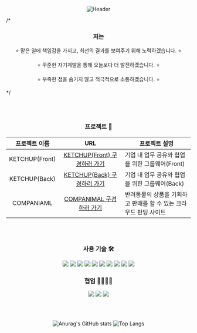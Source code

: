 <p align="center">
  <img src="https://capsule-render.vercel.app/api?type=waving&color=3cb371&height=250&section=header&text=Daeun's%20GitHub&fontSize=70" alt="Header">
</p>

/*
<div align="center">
  <h3>저는</h3>
  <p>⭐ 맡은 일에 책임감을 가지고, 최선의 결과를 보여주기 위해 노력하겠습니다. ⭐</p>
  <p>⭐ 꾸준한 자기계발을 통해 오늘보다 더 발전하겠습니다. ⭐</p>
  <p>⭐ 부족한 점을 숨기지 않고  적극적으로 소통하겠습니다. ⭐</p>
</div>
*/

<br></br>
<div align="center">
  <h3><strong>프로젝트</strong> 📑</h3>
</div>

<div align="center">
  <table style="margin: 0 auto;">
    <thead>
      <tr>
        <th>프로젝트 이름</th>
        <th>URL</th>
        <th>프로젝트 설명</th>
      </tr>
    </thead>
    <tbody>
      <tr>
        <td align="center">KETCHUP(Front)</td>
        <td align="center"><a href="https://github.com/daeun100299/FinalProject_Ketchup-Front">KETCHUP(Front) 구경하러 가기</a></td>
        <td>기업 내 업무 공유와 협업을 위한 그룹웨어(Front)</td>
      </tr>
      <tr>
        <td align="center">KETCHUP(Back)</td>
        <td align="center"><a href="https://github.com/daeun100299/FinalProject_Ketchup-Back">KETCHUP(Back) 구경하러 가기</a></td>
        <td>기업 내 업무 공유와 협업을 위한 그룹웨어(Back)</td>
      </tr>
      <tr>
        <td align="center">COMPANIAML</td>
        <td align="center"><a href="https://github.com/daeun100299/SemiProject_Companimal">COMPANIMAL 구경하러 가기</a></td>
        <td>반려동물의 상품을 기획하고 판매를 할 수 있는 크라우드 펀딩 사이트</td>
      </tr>
    </tbody>
  </table>
</div>

<br></br>
<div align="center">
  <h3><strong>사용 기술</strong> 🛠</h3>
</div>
<p align="center">
  <img src="https://img.shields.io/badge/java-007396?style=flat-square&logo=OpenJDK&logoColor=white">
  <img src="https://img.shields.io/badge/jQuery-0769AD?style=flat-square&logo=jQuery&logoColor=white"/>
  <img src="https://img.shields.io/badge/React-61DAFB?style=flat-square&logo=react&logoColor=white"/>
  <img src="https://img.shields.io/badge/Spring-6DB33F?style=flat-square&logo=Spring&logoColor=white"/>
  <img src="https://img.shields.io/badge/Spring Boot-6DB33F?style=flat-square&logo=SpringBoot&logoColor=white"/>
  <img src="https://img.shields.io/badge/Thymeleaf-005F0F?style=flat-square&logo=Thymeleaf&logoColor=white">
  <img src="https://img.shields.io/badge/JavaScript-F7DF1E?style=flat-square&logo=javascript&logoColor=white"/>
  <img src="https://img.shields.io/badge/HTML5-E34F26?style=flat-square&logo=HTML5&logoColor=white"/>
  <img src="https://img.shields.io/badge/CSS3-1572B6?style=flat-square&logo=CSS3&logoColor=white"/>
  <img src="https://img.shields.io/badge/MySQL-4479A1?style=flat-square&logo=mysql&logoColor=white"/>
</p>
<div align="center">
  <h3><strong>협업</strong> 👩‍👩‍👧‍👧</h3>
</div>
<p align="center">
  <img src="https://img.shields.io/badge/GitHub-181717?style=flat-square&logo=github&logoColor=white"/>
  <img src="https://img.shields.io/badge/Figma-F24E1E?style=flat-square&logo=figma&logoColor=white"/>
  <img src="https://img.shields.io/badge/Notion-000000?style=flat-square&logo=notion&logoColor=white"/>
</p>

<br></br>
<p align="center">
    <img src="https://github-readme-stats.vercel.app/api?username=daeun100299" alt="Anurag's GitHub stats">
    <img src="https://github-readme-stats.vercel.app/api/top-langs/?username=daeun100299" alt="Top Langs">
</p>
